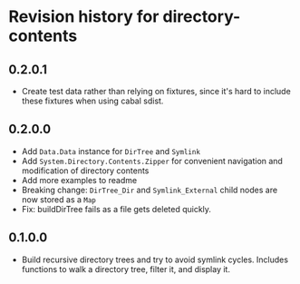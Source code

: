 # Revision history for directory-contents

## 0.2.0.1

* Create test data rather than relying on fixtures, since it's hard to include these fixtures when using cabal sdist.

## 0.2.0.0

* Add `Data.Data` instance for `DirTree` and `Symlink`
* Add `System.Directory.Contents.Zipper` for convenient navigation and modification of directory contents
* Add more examples to readme
* Breaking change: `DirTree_Dir` and `Symlink_External` child nodes are now stored as a `Map`
* Fix: buildDirTree fails as a file gets deleted quickly.

## 0.1.0.0

* Build recursive directory trees and try to avoid symlink cycles. Includes functions to walk a directory tree, filter it, and display it.
